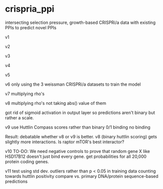 # crispria_ppi
intersecting selection pressure, growth-based CRISPRi/a data with existing PPIs to predict novel PPIs


v1

v2

v3

v4

v5

v6 only using the 3 weissman CRISPRi/a datasets to train the model

v7 multiplying rho's

v8 multiplying rho's not taking abs() value of them

got rid of sigmoid activation in output layer so predictions aren't binary but rather a scale.

v9 use Huttlin Compass scores rather than binary 0/1 binding no binding

Result: debatable whether v8 or v9 is better. v8 (binary huttlin scoring) gets slightly more interactions. Is raptor mTOR's best interactor?

v10 TO-DO: We need negative controls to prove that random gene X like HSD17B12 doesn't just bind every gene. get probabilities for all 20,000 protein coding genes. 

v11 test using std dev. outliers rather than p < 0.05 in training data counting towards huttlin positivity 
compare vs. primary DNA/protein sequence-based predictions